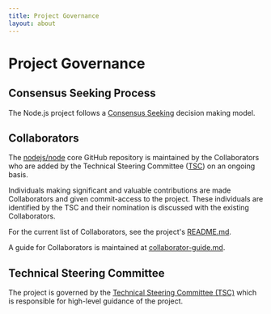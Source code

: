 ```yaml
---
title: Project Governance
layout: about
---
```


# Project Governance

## Consensus Seeking Process

The Node.js project follows a [Consensus Seeking][] decision making model.

## Collaborators

The [nodejs/node][] core GitHub repository is maintained by the Collaborators
who are added by the Technical Steering Committee ([TSC][]) on an ongoing basis.

Individuals making significant and valuable contributions are made Collaborators
and given commit-access to the project. These individuals are identified by the
TSC and their nomination is discussed with the existing Collaborators.

For the current list of Collaborators, see the project's [README.md][].

A guide for Collaborators is maintained at [collaborator-guide.md][].

## Technical Steering Committee

The project is governed by the [Technical Steering Committee (TSC)][]
which is responsible for high-level guidance of the project.

[consensus seeking]: https://en.wikipedia.org/wiki/Consensus-seeking_decision-making

[readme.md]: https://github.com/nodejs/node/blob/main/README.md#current-project-team-members

[tsc]: https://github.com/nodejs/TSC

[technical steering committee (tsc)]: https://github.com/nodejs/TSC/blob/main/TSC-Charter.md

[collaborator-guide.md]: https://github.com/nodejs/node/blob/main/doc/contributing/collaborator-guide.md

[nodejs/node]: https://github.com/nodejs/node
